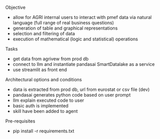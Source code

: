 Objective
- allow for AGRI internal users to interact with pmef data via natural language (full range of real business questions)
- generation of table and graphical representations
- selection and filtering of data
- execution of mathematical (logic and statistical) operations

Tasks
- get data from agrivew from prod db
- connect to llm and instantiate pandasai SmartDatalake as a service
- use streamlit as front end


Architectural options and conditions
- data is extracted from prod db, url from eurostat or csv file (dev)
- pandasai generates python code based on user prompt
- llm explain executed code to user
- basic auth is implemented
- skill have been added to agent

Pre-requisites
- pip install -r requirements.txt
